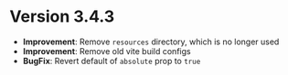 # Version 3.4.3

- **Improvement**: Remove `resources` directory, which is no longer used
- **Improvement**: Remove old vite build configs
- **BugFix**: Revert default of `absolute` prop to `true`
